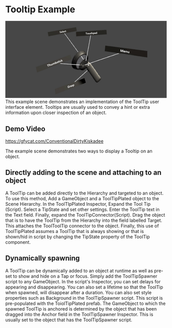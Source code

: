 # Tooltip Example
<img src="/External/ReadMeImages/MRTK_Tooltip.jpg">
This example scene demonstrates an implementation of the ToolTip user interface element. Tooltips are usually used to convey a hint or extra information upon closer inspection of an object.

## Demo Video
https://gfycat.com/ConventionalDirtyKiskadee

The example scene demonstrates two ways to display a Tooltip on an object.

## Directly adding to the scene and attaching to an object
A ToolTip can be added directly to the Hierarchy and targeted to an object. To use this method, Add a GameObject and a ToolTipPlated object to the Scene Hierarchy. In the ToolTIpPlated Inspector, Expand the Tool Tip (Script). Select a TipState and set other settings. Enter the ToolTip text in the Text field. Finally, expand the ToolTipConnector(Script). Drag the object that is to have the ToolTip from the Hierarchy into the field labelled Target. This attaches the ToolToolTip connector to the object. Finally, this use of ToolTipPlated assumes a ToolTip that is always showing or that is shown/hid in script by changing the TipState property of the ToolTip component.

 
## Dynamically spawning
A ToolTip can be dynamically added to an object at runtime as well as pre-set to show and hide on a Tap or focus. Simply add the ToolTipSpawner script to any GameObject. In the script's Inspector, you can set delays for appearing and disappearing. You can also set a lifetime so that the ToolTip when spawned, will disappear after a duration. You can also set style properties such as Background in the ToolTipSpawner script. This script is pre-populated with the ToiolTipPlated prefab. The GameObject to which the spawned ToolTip is anchored is determined by the object that has been dragged into the Anchor field in the ToolTipSpawner Inspector. This is usually set to the object that has the ToolTipSpawner script.

